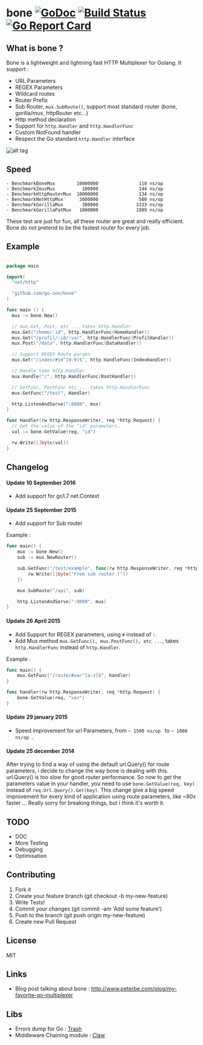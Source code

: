 bone [![GoDoc](https://godoc.org/github.com/squiidz/bone?status.png)](http://godoc.org/github.com/go-zoo/bone) [![Build Status](https://travis-ci.org/go-zoo/bone.svg)](https://travis-ci.org/go-zoo/bone) [![Go Report Card](https://goreportcard.com/badge/go-zoo/bone)](https://goreportcard.com/report/go-zoo/bone)
=======

## What is bone ?

Bone is a lightweight and lightning fast HTTP Multiplexer for Golang. It support :

- URL Parameters
- REGEX Parameters
- Wildcard routes
- Router Prefix
- Sub Router, `mux.SubRoute()`, support most standard router (bone, gorilla/mux, httpRouter etc...)
- Http method declaration
- Support for `http.Handler` and `http.HandlerFunc`
- Custom NotFound handler
- Respect the Go standard `http.Handler` interface

![alt tag](https://c2.staticflickr.com/2/1070/540747396_5542b42cca_z.jpg)

## Speed

```
- BenchmarkBoneMux        10000000               118 ns/op
- BenchmarkZeusMux          100000               144 ns/op
- BenchmarkHttpRouterMux  10000000               134 ns/op
- BenchmarkNetHttpMux      3000000               580 ns/op
- BenchmarkGorillaMux       300000              3333 ns/op
- BenchmarkGorillaPatMux   1000000              1889 ns/op
```

 These test are just for fun, all these router are great and really efficient.
 Bone do not pretend to be the fastest router for every job.

## Example

``` go

package main

import(
  "net/http"

  "github.com/go-zoo/bone"
)

func main () {
  mux := bone.New()

  // mux.Get, Post, etc ... takes http.Handler
  mux.Get("/home/:id", http.HandlerFunc(HomeHandler))
  mux.Get("/profil/:id/:var", http.HandlerFunc(ProfilHandler))
  mux.Post("/data", http.HandlerFunc(DataHandler))

  // Support REGEX Route params
  mux.Get("/index/#id^[0-9]$", http.HandleFunc(IndexHandler))

  // Handle take http.Handler
  mux.Handle("/", http.HandlerFunc(RootHandler))

  // GetFunc, PostFunc etc ... takes http.HandlerFunc
  mux.GetFunc("/test", Handler)

  http.ListenAndServe(":8080", mux)
}

func Handler(rw http.ResponseWriter, req *http.Request) {
  // Get the value of the "id" parameters.
  val := bone.GetValue(req, "id")

  rw.Write([]byte(val))
}

```
## Changelog

#### Update 10 September 2016

- Add support for go1.7 net.Context

#### Update 25 September 2015

- Add support for Sub router

Example :
``` go
func main() {
    mux := bone.New()
    sub := mux.NewRouter()

    sub.GetFunc("/test/example", func(rw http.ResponseWriter, req *http.Request) {
        rw.Write([]byte("From sub router !"))
    })

    mux.SubRoute("/api", sub)

    http.ListenAndServe(":8080", mux)
}

```


#### Update 26 April 2015

- Add Support for REGEX parameters, using ` # ` instead of ` : `.
- Add Mux method ` mux.GetFunc(), mux.PostFunc(), etc ... `, takes ` http.HandlerFunc ` instead of ` http.Handler `.

Example :
``` go
func main() {
    mux.GetFunc("/route/#var^[a-z]$", handler)
}

func handler(rw http.ResponseWriter, req *http.Request) {
    bone.GetValue(req, "var")
}
```

#### Update 29 january 2015

- Speed improvement for url Parameters, from ```~ 1500 ns/op ``` to ```~ 1000 ns/op ```.

#### Update 25 december 2014

After trying to find a way of using the default url.Query() for route parameters, i decide to change the way bone is dealing with this. url.Query() is too slow for good router performance.
So now to get the parameters value in your handler, you need to use
` bone.GetValue(req, key) ` instead of ` req.Url.Query().Get(key) `.
This change give a big speed improvement for every kind of application using route parameters, like ~80x faster ...
Really sorry for breaking things, but i think it's worth it.  

## TODO

- DOC
- More Testing
- Debugging
- Optimisation

## Contributing

1. Fork it
2. Create your feature branch (git checkout -b my-new-feature)
3. Write Tests!
4. Commit your changes (git commit -am 'Add some feature')
5. Push to the branch (git push origin my-new-feature)
6. Create new Pull Request

## License
MIT

## Links
- Blog post talking about bone : http://www.peterbe.com/plog/my-favorite-go-multiplexer

## Libs
- Errors dump for Go : [Trash](https://github.com/go-zoo/trash)
- Middleware Chaining module : [Claw](https://github.com/go-zoo/claw)
